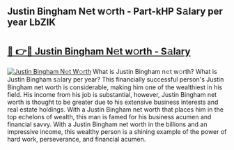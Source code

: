 ## Justin Bingham N𝚎t w𝚘rth - Part-kHP S𝚊lary per year LbZIK

# <h2><a href="http://gc39pz.nevu.top/?p=Justin+Bingham">🔗 👉🔴 Justin Bingham N𝚎t w𝚘rth - S𝚊lary</a></h2>

[![Justin Bingham N𝚎t W𝚘rth](https://i.imgur.com/Oavwk0R.jpeg)](http://gc39pz.nevu.top/?p=Justin+Bingham)
What is Justin Bingham n𝚎t w𝚘rth? What is Justin Bingham s𝚊lary per year?
This financially successful person's Justin Bingham net worth is considerable, making him one of the wealthiest in his field. His income from his job is substantial, however, Justin Bingham net worth is thought to be greater due to his extensive business interests and real estate holdings. With a Justin Bingham net worth that places him in the top echelons of wealth, this man is famed for his business acumen and financial savvy. With a Justin Bingham net worth in the billions and an impressive income, this wealthy person is a shining example of the power of hard work, perseverance, and financial acumen.
